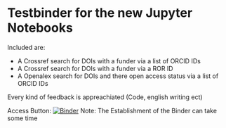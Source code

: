 # Testbinder for the new Jupyter Notebooks 

Included are:
- A Crossref search for DOIs with a funder via a list of ORCID IDs
- A Crossref search for DOIs with a funder via a ROR ID
- A Openalex search for DOIs and there open access status via a list of ORCID IDs

Every kind of feedback is appreachiated (Code, english writing ect)

Access Button: [![Binder](https://mybinder.org/badge_logo.svg)](https://mybinder.org/v2/gh/hebosse/Jupyter-Notebooks/HEAD)       Note: The Establishment of the Binder can take some time
